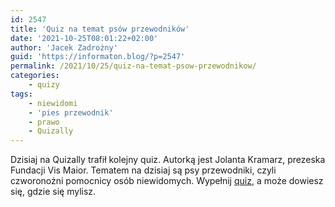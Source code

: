 ```yaml
---
id: 2547
title: 'Quiz na temat psów przewodników'
date: '2021-10-25T08:01:22+02:00'
author: 'Jacek Zadrożny'
guid: 'https://informaton.blog/?p=2547'
permalink: /2021/10/25/quiz-na-temat-psow-przewodnikow/
categories:
    - quizy
tags:
    - niewidomi
    - 'pies przewodnik'
    - prawo
    - Quizally
---
```


Dzisiaj na Quizally trafił kolejny quiz. Autorką jest Jolanta Kramarz, prezeska Fundacji Vis Maior. Tematem na dzisiaj są psy przewodniki, czyli czworonożni pomocnicy osób niewidomych. Wypełnij [quiz](https://www.quizally.pl/quiz/show?id=26), a może dowiesz się, gdzie się mylisz.
